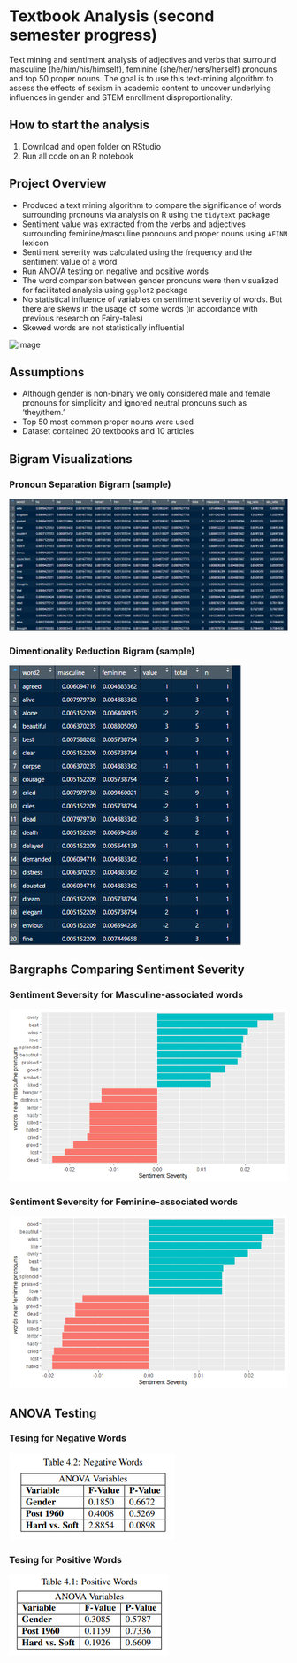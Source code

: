 # Textbook Analysis (second semester progress)
Text mining and sentiment analysis of adjectives and verbs that surround masculine (he/him/his/himself), feminine (she/her/hers/herself) pronouns and top 50 proper nouns. The goal is to use this text-mining algorithm to assess the effects of sexism in academic content to uncover underlying influences in gender and STEM enrollment disproportionality. 

## How to start the analysis
1. Download and open folder on RStudio
2. Run all code on an R notebook

## Project Overview
- Produced a text mining algorithm to compare the significance of words surrounding pronouns via analysis on R using the `tidytext` package
- Sentiment value was extracted from the verbs and adjectives surrounding feminine/masculine pronouns and proper nouns using `AFINN` lexicon
- Sentiment severity was calculated using the frequency and the sentiment value of a word
- Run ANOVA testing on negative and positive words
- The word comparison between gender pronouns were then visualized for facilitated analysis using `ggplot2` package
- No statistical influence of variables on sentiment severity of words. But there are skews in the usage of some words (in accordance with previous research on Fairy-tales)
- Skewed words are not statistically influential

![image](https://user-images.githubusercontent.com/92882742/188776576-aaf1b1b6-7603-41d3-99dd-1f866debb897.png)

## Assumptions
- Although gender is non-binary we only considered male and female pronouns for simplicity and ignored neutral pronouns such as ‘they/them.’
- Top 50 most common proper nouns were used
- Dataset contained 20 textbooks and 10 articles 

## Bigram Visualizations

### Pronoun Separation Bigram (sample)
![alt_text](https://github.com/lylybell12/FairyTalesAnalysis/blob/main/visualizations/IntermediateBigram.PNG)

### Dimentionality Reduction Bigram (sample)
![alt_text](https://github.com/lylybell12/FairyTalesAnalysis/blob/main/visualizations/ReductionBigram.PNG)

## Bargraphs Comparing Sentiment Severity

### Sentiment Seversity for Masculine-associated words
![alt_text](https://github.com/lylybell12/FairyTalesAnalysis/blob/main/visualizations/SSM.png)

### Sentiment Seversity for Feminine-associated words
![alt_text](https://github.com/lylybell12/FairyTalesAnalysis/blob/main/visualizations/SSF.png)

## ANOVA Testing

### Tesing for Negative Words
![alt_text](https://github.com/lylybell12/TextbookAnalysis/blob/main/ANOVANEG.png)

### Tesing for Positive Words
![alt_text](https://github.com/lylybell12/TextbookAnalysis/blob/main/ANOVAPOS.png)

